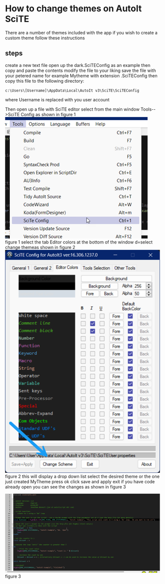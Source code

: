 # How to change themes on AutoIt SciTE
There are a number of themes included with the app
if you wish to create a custom theme follow these instructions

## steps

create a new text file
open up the dark.SciTEConfig as an example then copy and paste the contents
modify the file to your liking
save the file with your petered name for example Mytheme with extension .SciTEConfig
then copy this file to the following directory:

    c:\Users\[Username]\AppData\Local\AutoIt v3\SciTE\SciTEConfig

where Username is replaced with you user account

Then open up a file with SciTE editor
select from the main window Tools-->SciTE Config as shown in figure 1
![changing themes](../../images/autoit/chanhingthemes.png)
figure 1
select the tab Editor colors
at the bottom of the window d=select change themeas shown in figure 2
![alt text](../../images/autoit/selectingthemepointing.png)
figure 2
this will display a drop down list 
select the desired theme or the one just created MyTheme
press ok
click save and apply
exit
if you have code already open you can see the changes as shown in figure 3

![alt text](../../images/autoit/darkthemecolors.png)
figure 3